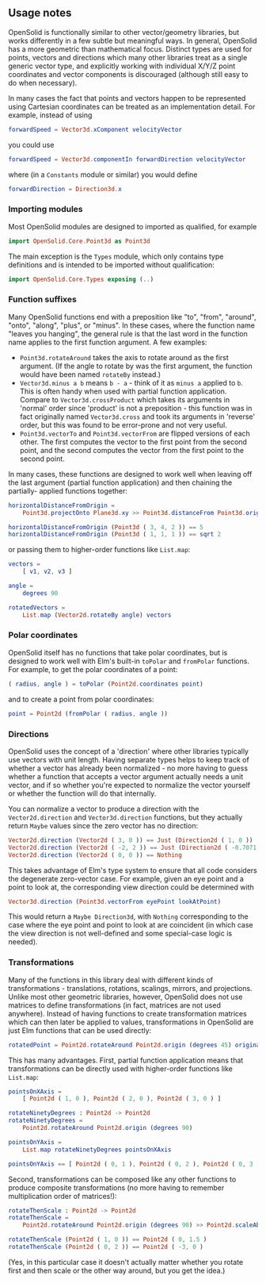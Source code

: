 ## Usage notes

OpenSolid is functionally similar to other vector/geometry libraries, but works
differently in a few subtle but meaningful ways. In general, OpenSolid has a
more geometric than mathematical focus. Distinct types are used for points,
vectors and directions which many other libraries treat as a single generic
vector type, and explicitly working with individual X/Y/Z point coordinates and
vector components is discouraged (although still easy to do when necessary).

In many cases the fact that points and vectors happen to be represented using
Cartesian coordinates can be treated as an implementation detail. For example,
instead of using

```elm
forwardSpeed = Vector3d.xComponent velocityVector
```

you could use

```elm
forwardSpeed = Vector3d.componentIn forwardDirection velocityVector
```

where (in a `Constants` module or similar) you would define

```elm
forwardDirection = Direction3d.x
```

### Importing modules

Most OpenSolid modules are designed to imported as qualified, for example

```elm
import OpenSolid.Core.Point3d as Point3d
```

The main exception is the `Types` module, which only contains type definitions
and is intended to be imported without qualification:

```elm
import OpenSolid.Core.Types exposing (..)
```

### Function suffixes

Many OpenSolid functions end with a preposition like "to", "from", "around",
"onto", "along", "plus", or "minus". In these cases, where the function name
"leaves you hanging", the general rule is that the last word in the function
name applies to the first function argument. A few examples:

  - `Point3d.rotateAround` takes the axis to rotate around as the first
    argument. (If the angle to rotate by was the first argument, the
    function would have been named `rotateBy` instead.)
  - `Vector3d.minus a b` means `b - a` - think of it as `minus a` applied to
    `b`. This is often handy when used with partial function application.
    Compare to `Vector3d.crossProduct` which takes its arguments in 'normal'
    order since 'product' is not a preposition - this function was in fact
    originally named `Vector3d.cross` and took its arguments in 'reverse' order,
    but this was found to be error-prone and not very useful.
  - `Point3d.vectorTo` and `Point3d.vectorFrom` are flipped versions of each
    other. The first computes the vector to the first point from the second
    point, and the second computes the vector from the first point to the second
    point.

In many cases, these functions are designed to work well when leaving off the
last argument (partial function application) and then chaining the partially-
applied functions together:

```elm
horizontalDistanceFromOrigin =
    Point3d.projectOnto Plane3d.xy >> Point3d.distanceFrom Point3d.origin

horizontalDistanceFromOrigin (Point3d ( 3, 4, 2 )) == 5
horizontalDistanceFromOrigin (Point3d ( 1, 1, 1 )) == sqrt 2
```

or passing them to higher-order functions like `List.map`:

```elm
vectors =
    [ v1, v2, v3 ]

angle =
    degrees 90

rotatedVectors =
    List.map (Vector2d.rotateBy angle) vectors
```

### Polar coordinates

OpenSolid itself has no functions that take polar coordinates, but is designed
to work well with Elm's built-in `toPolar` and `fromPolar` functions. For
example, to get the polar coordinates of a point:

```elm
( radius, angle ) = toPolar (Point2d.coordinates point)
```

and to create a point from polar coordinates:

```elm
point = Point2d (fromPolar ( radius, angle ))
```

### Directions

OpenSolid uses the concept of a 'direction' where other libraries typically use
vectors with unit length. Having separate types helps to keep track of whether a
vector has already been normalized - no more having to guess whether a function
that accepts a vector argument actually needs a unit vector, and if so whether
you're expected to normalize the vector yourself or whether the function will do
that internally.

You can normalize a vector to produce a direction with the `Vector2d.direction`
and `Vector3d.direction` functions, but they actually return `Maybe` values
since the zero vector has no direction:

```elm
Vector2d.direction (Vector2d ( 3, 0 )) == Just (Direction2d ( 1, 0 ))
Vector2d.direction (Vector2d ( -2, 2 )) == Just (Direction2d ( -0.7071, 0.7071 ))
Vector2d.direction (Vector2d ( 0, 0 )) == Nothing
```

This takes advantage of Elm's type system to ensure that all code considers the
degenerate zero-vector case. For example, given an eye point and a point to look
at, the corresponding view direction could be determined with

```elm
Vector3d.direction (Point3d.vectorFrom eyePoint lookAtPoint)
```

This would return a `Maybe Direction3d`, with `Nothing` corresponding to the
case where the eye point and point to look at are coincident (in which case the
view direction is not well-defined and some special-case logic is needed).

### Transformations

Many of the functions in this library deal with different kinds of
transformations - translations, rotations, scalings, mirrors, and projections.
Unlike most other geometric libraries, however, OpenSolid does not use matrices
to define transformations (in fact, matrices are not used anywhere). Instead of
having functions to create transformation matrices which can then later be
applied to values, transformations in OpenSolid are just Elm functions that can
be used directly:

```elm
rotatedPoint = Point2d.rotateAround Point2d.origin (degrees 45) originalPoint
```

This has many advantages. First, partial function application means that
transformations can be directly used with higher-order functions like
`List.map`:

```elm
pointsOnXAxis =
    [ Point2d ( 1, 0 ), Point2d ( 2, 0 ), Point2d ( 3, 0 ) ]

rotateNinetyDegrees : Point2d -> Point2d
rotateNinetyDegrees =
    Point2d.rotateAround Point2d.origin (degrees 90)

pointsOnYAxis =
    List.map rotateNinetyDegrees pointsOnXAxis

pointsOnYAxis == [ Point2d ( 0, 1 ), Point2d ( 0, 2 ), Point2d ( 0, 3 ) ]
```

Second, transformations can be composed like any other functions to produce
composite transformations (no more having to remember multiplication order of
matrices!):

```elm
rotateThenScale : Point2d -> Point2d
rotateThenScale =
    Point2d.rotateAround Point2d.origin (degrees 90) >> Point2d.scaleAbout Point2d.origin 1.5

rotateThenScale (Point2d ( 1, 0 )) == Point2d ( 0, 1.5 )
rotateThenScale (Point2d ( 0, 2 )) == Point2d ( -3, 0 )
```

(Yes, in this particular case it doesn't actually matter whether you rotate
first and then scale or the other way around, but you get the idea.)
